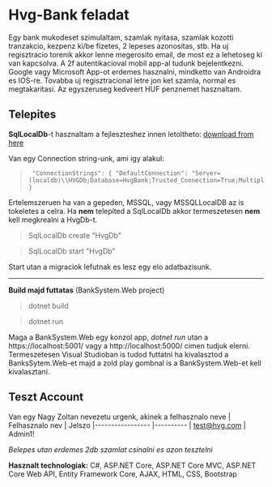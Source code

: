 
# Hvg-Bank feladat 

Egy bank mukodeset szimulaltam, szamlak nyitasa, szamlak kozotti tranzakcio, kezpenz ki/be fizetes, 2 lepeses azonositas, stb. Ha uj regisztracio torenik akkor lenne megerosito email, de most ez a lehetoseg ki van kapcsolva. A 2f autentikacioval mobil app-al tudunk bejelentkezni. Google vagy Microsoft App-ot erdemes hasznalni, mindketto van Androidra es IOS-re. Tovabba uj regisztracional letre jon ket szamla, normal es megtakaritasi. Az egyszeruseg kedveert HUF penznemet hasznaltam.

## Telepites
**SqlLocalDb**-t hasznaltam a fejleszteshez innen letoltheto: [download from here](https://download.microsoft.com/download/7/c/1/7c14e92e-bdcb-4f89-b7cf-93543e7112d1/SqlLocalDB.msi)

Van egy Connection string-unk, ami igy alakul:
>      "ConnectionStrings": { "DefaultConnection": "Server=(localdb)\\HVGDb;Database=HvgBank;Trusted_Connection=True;MultipleActiveResultSets=true" }


Ertelemszeruen ha van a gepeden, MSSQL, vagy MSSQLLocalDB az is tokeletes a celra. 
Ha **nem** telepited a SqlLocalDb akkor termeszetesen **nem** kell megkrealni a HvgDb-t.
>SqlLocalDb create "HvgDb"

>SqlLocalDb start "HvgDb"

Start utan a migraciok lefutnak es lesz egy elo adatbazisunk.



***
**Build majd futtatas** (BankSystem.Web project)
>dotnet build

>dotnet run

Maga a BankSystem.Web egy konzol app, *dotnet run* utan a https://localhost:5001/ vagy a http://localhost:5000/ cimen tudjuk elerni.
Termeszetesen Visual Studioban is tudod futtatni ha kivalasztod a BanksSytem.Web-et majd a zold play gombnal is a BankSystem.Web-et kell kivalasztani.

## Teszt Account
Van egy Nagy Zoltan nevezetu urgenk, akinek a felhasznalo neve
| Felhasznalo nev                 | Jelszo 
|-----------------	|----------
| test@hvg.com         | Admin1!

*Belepes utan erdemes 2db szamlat csinalni es azon tesztelni*



**Hasznalt technologiak:**
C#, ASP.NET Core, ASP.NET Core MVC, ASP.NET Core Web API, Entity Framework Core, AJAX, HTML, CSS, Bootstrap
